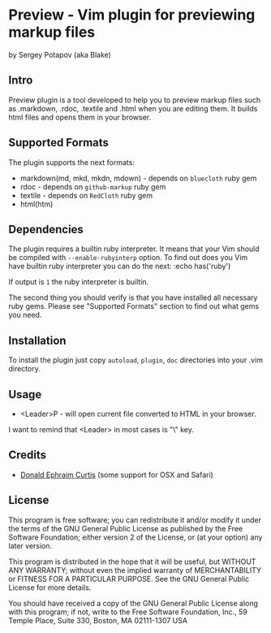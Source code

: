 # Preview - Vim plugin for previewing markup files
by Sergey Potapov (aka Blake)


## Intro 

Preview plugin is a tool developed to help you to preview markup files such as
.markdown, .rdoc, .textile and .html when you are editing them. It builds
html files and opens them in your browser.


## Supported Formats

The plugin supports the next formats:

* markdown(md, mkd, mkdn, mdown) - depends on `bluecloth` ruby gem
* rdoc - depends on `github-markup` ruby gem
* textile - depends on `RedCloth` ruby gem
* html(htm)


## Dependencies

The plugin requires a builtin ruby interpreter. It means that your Vim
should be compiled with `--enable-rubyinterp` option.
To find out does you Vim have builtin ruby interpreter you can do the next:
    :echo has('ruby')

If output is `1` the ruby interpreter is builtin.

The second thing you should verify is that you have installed all necessary 
ruby gems. Please see "Supported Formats" section to find out what gems you need.


## Installation

To install the plugin just copy `autoload`, `plugin`, `doc` directories into your .vim directory.


## Usage

* \<Leader\>P - will open current file converted to HTML in your browser.

I want to remind that \<Leader\> in most cases is "\\" key.


## Credits

* [Donald Ephraim Curtis](https://github.com/decurtis) (some support for OSX and Safari)


## License

This program is free software; you can redistribute it and/or
modify it under the terms of the GNU General Public License as
published by the Free Software Foundation; either version 2 of
the License, or (at your option) any later version.

This program is distributed in the hope that it will be useful,
but WITHOUT ANY WARRANTY; without even the implied warranty of
MERCHANTABILITY or FITNESS FOR A PARTICULAR PURPOSE. See the GNU
General Public License for more details.

You should have received a copy of the GNU General Public License
along with this program; if not, write to the Free Software
Foundation, Inc., 59 Temple Place, Suite 330, Boston,
MA 02111-1307 USA
